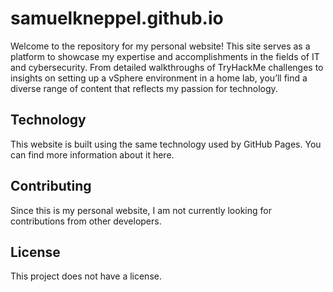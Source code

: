 # samuelkneppel.github.io
Welcome to the repository for my personal website! This site serves as a platform to showcase my expertise and accomplishments in the fields of IT and cybersecurity. From detailed walkthroughs of TryHackMe challenges to insights on setting up a vSphere environment in a home lab, you’ll find a diverse range of content that reflects my passion for technology.

## Technology
This website is built using the same technology used by GitHub Pages. You can find more information about it here.

## Contributing
Since this is my personal website, I am not currently looking for contributions from other developers.

## License
This project does not have a license.